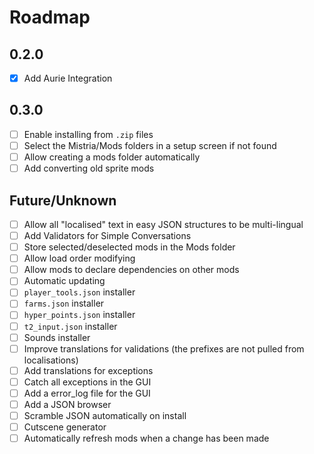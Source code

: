 # Roadmap

## 0.2.0
* [x] Add Aurie Integration

## 0.3.0
* [ ] Enable installing from `.zip` files
* [ ] Select the Mistria/Mods folders in a setup screen if not found
* [ ] Allow creating a mods folder automatically
* [ ] Add converting old sprite mods

## Future/Unknown
* [ ] Allow all "localised" text in easy JSON structures to be multi-lingual
* [ ] Add Validators for Simple Conversations
* [ ] Store selected/deselected mods in the Mods folder
* [ ] Allow load order modifying
* [ ] Allow mods to declare dependencies on other mods
* [ ] Automatic updating
* [ ] `player_tools.json` installer
* [ ] `farms.json` installer
* [ ] `hyper_points.json` installer
* [ ] `t2_input.json` installer
* [ ] Sounds installer
* [ ] Improve translations for validations (the prefixes are not pulled from localisations)
* [ ] Add translations for exceptions
* [ ] Catch all exceptions in the GUI
* [ ] Add a error_log file for the GUI
* [ ] Add a JSON browser
* [ ] Scramble JSON automatically on install
* [ ] Cutscene generator
* [ ] Automatically refresh mods when a change has been made